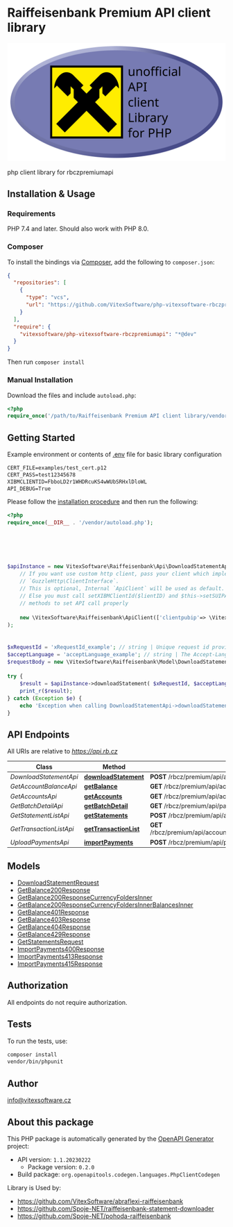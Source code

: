 # Raiffeisenbank Premium API client library

![Library Logo](library-logo.svg?raw=true)


 php client library for rbczpremiumapi 



## Installation & Usage


### Requirements

PHP 7.4 and later.
Should also work with PHP 8.0.

### Composer

To install the bindings via [Composer](https://getcomposer.org/), add the following to `composer.json`:

```json
{
  "repositories": [
    {
      "type": "vcs",
      "url": "https://github.com/VitexSoftware/php-vitexsoftware-rbczpremiumapi.git"
    }
  ],
  "require": {
    "vitexsoftware/php-vitexsoftware-rbczpremiumapi": "*@dev"
  }
}
```

Then run `composer install`

### Manual Installation

Download the files and include `autoload.php`:

```php
<?php
require_once('/path/to/Raiffeisenbank Premium API client library/vendor/autoload.php');
```

## Getting Started


Example environment or contents of [.env](examples/example.env) file for basic library configuration
```
CERT_FILE=examples/test_cert.p12
CERT_PASS=test12345678
XIBMCLIENTID=FbboLD2r1WHDRcuKS4wWUbSRHxlDloWL
API_DEBUG=True
```

Please follow the [installation procedure](#installation--usage) and then run the following:

```php
<?php
require_once(__DIR__ . '/vendor/autoload.php');





$apiInstance = new VitexSoftware\Raiffeisenbank\Api\DownloadStatementApi(
    // If you want use custom http client, pass your client which implements 
    // `GuzzleHttp\ClientInterface`.
    // This is optional, Internal `ApiClient` will be used as default.
    // Else you must call setXIBMClientId($lientID) and $this->setSUIPAddress($clientPubIP) 
    // methods to set API call properly      

    new \VitexSoftware\Raiffeisenbank\ApiClient(['clientpubip'=> \VitexSoftware\Raiffeisenbank\ApiClient::getPublicIP() ,'debug'=>true])
);


$xRequestId = 'xRequestId_example'; // string | Unique request id provided by consumer application for reference and auditing.
$acceptLanguage = 'acceptLanguage_example'; // string | The Accept-Language request HTTP header is used to determine document  language. Supported languages are `cs` and `en`.
$requestBody = new \VitexSoftware\Raiffeisenbank\Model\DownloadStatementRequest(); // \VitexSoftware\Raiffeisenbank\Model\DownloadStatementRequest

try {
    $result = $apiInstance->downloadStatement( $xRequestId, $acceptLanguage, $requestBody, $pSUIPAddress);
    print_r($result);
} catch (Exception $e) {
    echo 'Exception when calling DownloadStatementApi->downloadStatement: ', $e->getMessage(), PHP_EOL;
}

```

## API Endpoints

All URIs are relative to *https://api.rb.cz*

Class | Method | HTTP request | Description
------------ | ------------- | ------------- | -------------
*DownloadStatementApi* | [**downloadStatement**](docs/Api/DownloadStatementApi.md#downloadstatement) | **POST** /rbcz/premium/api/accounts/statements/download | 
*GetAccountBalanceApi* | [**getBalance**](docs/Api/GetAccountBalanceApi.md#getbalance) | **GET** /rbcz/premium/api/accounts/{accountNumber}/balance | 
*GetAccountsApi* | [**getAccounts**](docs/Api/GetAccountsApi.md#getaccounts) | **GET** /rbcz/premium/api/accounts | 
*GetBatchDetailApi* | [**getBatchDetail**](docs/Api/GetBatchDetailApi.md#getbatchdetail) | **GET** /rbcz/premium/api/payments/batches/{batchFileId} | 
*GetStatementListApi* | [**getStatements**](docs/Api/GetStatementListApi.md#getstatements) | **POST** /rbcz/premium/api/accounts/statements | 
*GetTransactionListApi* | [**getTransactionList**](docs/Api/GetTransactionListApi.md#gettransactionlist) | **GET** /rbcz/premium/api/accounts/{accountNumber}/{currencyCode}/transactions | 
*UploadPaymentsApi* | [**importPayments**](docs/Api/UploadPaymentsApi.md#importpayments) | **POST** /rbcz/premium/api/payments/batches | 

## Models

- [DownloadStatementRequest](docs/Model/DownloadStatementRequest.md)
- [GetBalance200Response](docs/Model/GetBalance200Response.md)
- [GetBalance200ResponseCurrencyFoldersInner](docs/Model/GetBalance200ResponseCurrencyFoldersInner.md)
- [GetBalance200ResponseCurrencyFoldersInnerBalancesInner](docs/Model/GetBalance200ResponseCurrencyFoldersInnerBalancesInner.md)
- [GetBalance401Response](docs/Model/GetBalance401Response.md)
- [GetBalance403Response](docs/Model/GetBalance403Response.md)
- [GetBalance404Response](docs/Model/GetBalance404Response.md)
- [GetBalance429Response](docs/Model/GetBalance429Response.md)
- [GetStatementsRequest](docs/Model/GetStatementsRequest.md)
- [ImportPayments400Response](docs/Model/ImportPayments400Response.md)
- [ImportPayments413Response](docs/Model/ImportPayments413Response.md)
- [ImportPayments415Response](docs/Model/ImportPayments415Response.md)

## Authorization
All endpoints do not require authorization.
## Tests

To run the tests, use:

```bash
composer install
vendor/bin/phpunit
```

## Author

info@vitexsoftware.cz

## About this package

This PHP package is automatically generated by the [OpenAPI Generator](https://openapi-generator.tech) project:

- API version: `1.1.20230222`
    - Package version: `0.2.0`
- Build package: `org.openapitools.codegen.languages.PhpClientCodegen`


Library is Used by: 
 * https://github.com/VitexSoftware/abraflexi-raiffeisenbank
 * https://github.com/Spoje-NET/raiffeisenbank-statement-downloader
 * https://github.com/Spoje-NET/pohoda-raiffeisenbank
